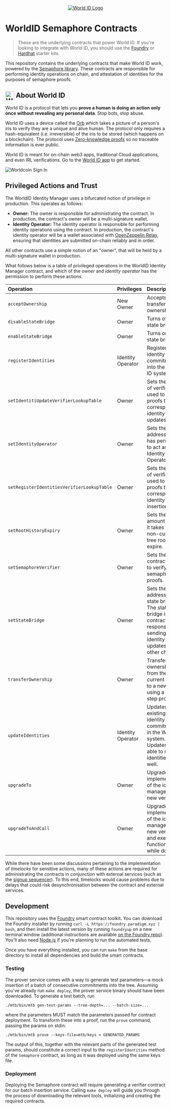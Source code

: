 <p align="center">
  <a href="https://worldcoin.org/world-id">
<img src="https://github.com/worldcoin/world-id-docs/raw/main/public/images/shared-readme/readme-world-id.png" alt="World ID Logo"/>
  </a>
</p>

# WorldID Semaphore Contracts

> These are the underlying contracts that power World ID. If you're looking to integrate with World
> ID, you should use the [Foundry](https://github.com/worldcoin/world-id-starter) or
> [Hardhat](https://github.com/worldcoin/world-id-starter-hardhat) starter kits.

This repository contains the underlying contracts that make World ID work, powered by the
[Semaphore library](http://semaphore.appliedzkp.org/). These contracts are responsible for
performing identity operations on chain, and attestation of identities for the purposes of semaphore
proofs.

## <img align="left" width="28" height="28" src="https://raw.githubusercontent.com/worldcoin/world-id-docs/main/public/images/shared-readme/readme-world-id.png" alt="World ID Logo" style="margin-right: 5;" /> About World ID

World ID is a protocol that lets you **prove a human is doing an action only once without revealing
any personal data**. Stop bots, stop abuse.

World ID uses a device called the [Orb](https://worldcoin.org/how-the-launch-works) which takes a
picture of a person's iris to verify they are a unique and alive human. The protocol only requires a
hash-equivalent (i.e. irreversible) of the iris to be stored (which happens on a blockchain). The
protocol uses [Zero-knowledge proofs](https://docs.worldcoin.org/further-reading/zero-knowledge-proofs) so no traceable information is
ever public.

World ID is meant for on-chain web3 apps, traditional Cloud applications, and even IRL
verifications. Go to the [World ID app](https://worldcoin.org/download-app) to get started.

<img src="https://github.com/worldcoin/world-id-docs/raw/main/public/images/docs/introduction/worldcoin-sign-in.jpg" alt="Worldcoin Sign In"  />

## Privileged Actions and Trust

The WorldID Identity Manager uses a bifurcated notion of privilege in production. This operates as
follows:

- **Owner:** The owner is responsible for administrating the contract. In production, the contract's
  owner will be a multi-signature wallet.
- **Identity Operator:** The identity operator is responsible for performing identity operations
  using the contract. In production, the contract's identity operator will be a wallet associated
  with [OpenZeppelin Relay](https://docs.openzeppelin.com/defender/relay), ensuring that identities
  are submitted on-chain reliably and in order.

All other contracts use a simple notion of an "owner", that will be held by a multi-signature wallet
in production.

What follows below is a table of privileged operations in the WorldID Identity Manager contract, and
which of the _owner_ and _identity operator_ has the permission to perform these actions.

| Operation                                  | Privileges        | Description                                                                                                                           |
| :----------------------------------------- | :---------------- | :------------------------------------------------------------------------------------------------------------------------------------ |
| `acceptOwnership`                          | New Owner         | Accepts the transfer of ownership.                                                                                                    |
| `disableStateBridge`                       | Owner             | Turns off the state bridge.                                                                                                           |
| `enableStateBridge`                        | Owner             | Turns on the state bridge.                                                                                                            |
| `registerIdentities`                       | Identity Operator | Registers new identity commitments into the World ID system.                                                                          |
| `setIdentitiUpdateVerifierLookupTable`     | Owner             | Sets the table of verifiers used to verify proofs that correspond to identity updates.                                                |
| `setIdentityOperator`                      | Owner             | Sets the address that has permission to act as the Identity Operator.                                                                 |
| `setRegisterIdentitiesVerifierLookupTable` | Owner             | Sets the table of verifiers used to verify proofs that correspond to identity insertions.                                             |
| `setRootHistoryExpiry`                     | Owner             | Sets the amount of time it takes for a non-current tree root to expire.                                                               |
| `setSemaphoreVerifier`                     | Owner             | Sets the contract used to verify semaphore proofs.                                                                                    |
| `setStateBridge`                           | Owner             | Sets the address of the state bridge. The state bridge is the contract responsible for sending identity tree updates to other chains. |
| `transferOwnership`                        | Owner             | Transfers ownership from the current owner to a new owner using a two-step process.                                                   |
| `updateIdentities`                         | Identity Operator | Updates existing identity commitments in the World ID system. Updates are able to remove identities as well.                          |
| `upgradeTo`                                | Owner             | Upgrades the implementation of the identity manager to a new version.                                                                 |
| `upgradeToAndCall`                         | Owner             | Upgrades the implementation of the identity manager to a new version and executes a function call while doing so.                     |

While there have been some discussions pertaining to the implementation of _timelocks_ for sensitive
actions, many of these actions are required for administrating the contracts in conjunction with
external services (such as the [signup sequencer](https://github.com/worldcoin/signup-sequencer)).
To this end, timelocks would cause problems due to delays that could risk desynchronisation between
the contract and external services.

## Development

This repository uses the [Foundry](https://github.com/gakonst/foundry) smart contract toolkit. You
can download the Foundry installer by running `curl -L https://foundry.paradigm.xyz | bash`, and
then install the latest version by running `foundryup` on a new terminal window (additional
instructions are available [on the Foundry repo](https://github.com/gakonst/foundry#installation)).
You'll also need [Node.js](https://nodejs.org) if you're planning to run the automated tests.

Once you have everything installed, you can run `make` from the base directory to install all
dependencies and build the smart contracts.

### Testing

The prover service comes with a way to generate test parameters—a mock insertion of a batch of
consecutive commitments into the tree. Assuming you've already run `make deploy`, the prover service
binary should have been downloaded. To generate a test batch, run

```
./mtb/bin/mtb gen-test-params --tree-depth=... --batch-size=...
```

where the parameters MUST match the parameters passed for contract deployment. To transform these
into a proof, run the `prove` command, passing the params on stdin:

```
./mtb/bin/mtb prove --keys-file=mtb/keys < GENERATED_PARAMS
```

The output of this, together with the relevant parts of the generated test params, should constitute
a correct input to the `registerIdentities` method of the `Semaphore` contract, as long as it was
deployed using the same keys file.

### Deployment

Deploying the Semaphore contract will require generating a verifier contract for our batch insertion
service. Calling `make deploy` will guide you through the process of downloading the relevant tools,
initializing and creating the required contracts.
